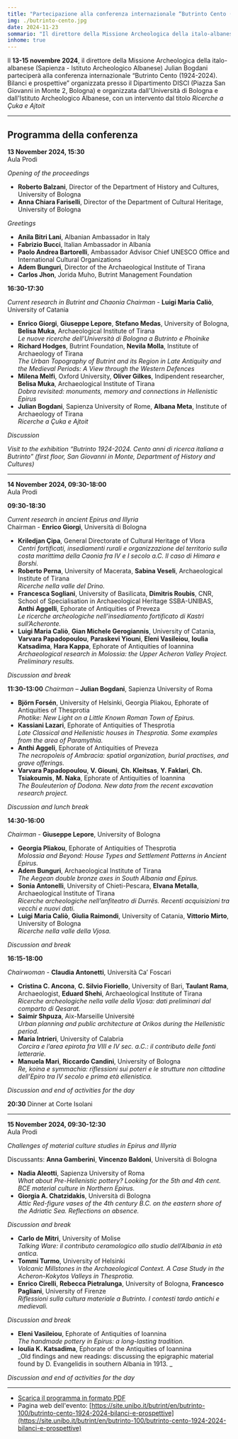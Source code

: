 ```yaml
---
title: "Partecipazione alla conferenza internazionale “Butrinto Cento (1924-2024). Bilanci e prospettive”"
img: ./butrinto-cento.jpg
date: 2024-11-23
sommario: "Il direttore della Missione Archeologica della italo-albanese (Sapienza - Istituto Archeologico Albanese) Julian Bogdani parteciperà alla conferenza internazionale “Butrinto Cento (1924-2024). Bilanci e prospettive” organizzata dall'Università di Bologna e dall'Istituto Archeologico Albanese"
inhome: true
---
```



Il **13-15 novembre 2024**, il direttore della Missione Archeologica della italo-albanese (Sapienza - Istituto Archeologico Albanese) Julian Bogdani parteciperà alla conferenza internazionale “Butrinto Cento (1924-2024). Bilanci e prospettive” organizzata presso il Dipartimento DISCI (Piazza San Giovanni in Monte 2, Bologna) e organizzata dall'Università di Bologna e dall'Istituto Archeologico Albanese, con un intervento dal titolo _Ricerche a Çuka e Ajtoit_

---

## Programma della conferenza

**13 November 2024, 15:30**  
Aula Prodi

_Opening of the proceedings_  
- **Roberto Balzani**, Director of the Department of History and Cultures, University of Bologna
- **Anna Chiara Fariselli**, Director of the Department of Cultural Heritage, University of Bologna

_Greetings_  
- **Anila Bitri Lani**, Albanian Ambassador in Italy
- **Fabrizio Bucci**, Italian Ambassador in Albania
- **Paolo Andrea Bartorelli**, Ambassador Advisor Chief UNESCO Office and International Cultural Organizations
- **Adem Bunguri**, Director of the Archaeological Institute of Tirana
- **Carlos Jhon**, Jorida Muho, Butrint Management Foundation

**16:30-17:30**

_Current research in Butrint and Chaonia_
_Chairman_ - **Luigi Maria Caliò**, University of Catania

- **Enrico Giorgi**, **Giuseppe Lepore**, **Stefano Medas**, University of Bologna, **Belisa Muka**, Archaeological Institute of Tirana  
  _Le nuove ricerche dell’Università di Bologna a Butrinto e Phoinike_
- **Richard Hodges**, Butrint Foundation, **Nevila Molla**, Institute of Archaeology of Tirana  
  _The Urban Topography of Butrint and its Region in Late Antiquity and the Medieval Periods: A View through the Western Defences_
- **Milena Melfi**, Oxford University, **Oliver Gilkes**, Indipendent researcher, **Belisa Muka**, Archaeological Institute of Tirana  
  _Dobra revisited: monuments, memory and connections in Hellenistic Epirus_
- **Julian Bogdani**, Sapienza University of Rome, **Albana Meta**, Institute of Archaeology of Tirana  
  _Ricerche a Çuka e Ajtoit_

_Discussion_

_Visit to the exhibition “Butrinto 1924-2024. Cento anni di ricerca italiana a Butrinto” (first floor, San Giovanni in Monte, Department of History and Cultures)_

---

**14 November 2024, 09:30-18:00**  
Aula Prodi

**09:30-18:30**

_Current research in ancient Epirus and Illyria_  
Chairman - **Enrico Giorgi**, Università di Bologna

- **Kriledjan Çipa**, General Directorate of Cultural Heritage of Vlora  
  _Centri fortificati, insediamenti rurali e organizzazione del territorio sulla costa marittima della Caonia fra IV e I secolo a.C. Il caso di Himara e Borshi._
- **Roberto Perna**, University of Macerata, **Sabina Veseli**, Archaeological Institute of Tirana  
  _Ricerche nella valle del Drino._
- **Francesca Sogliani**, University of Basilicata, **Dimitris Roubis**, CNR, School of Specialisation in Archaeological Heritage SSBA-UNIBAS, **Anthi Aggelli**, Ephorate of Antiquities of Preveza  
  _Le ricerche archeologiche nell’insediamento fortificato di Kastrì sull’Acheronte._
- **Luigi Maria Caliò**, **Gian Michele Gerogiannis**, University of Catania, **Varvara Papadopoulou**, **Paraskevi Yiouni**, **Eleni Vasileiou**, **Ioulia Katsadima**, **Hara Kappa**, Ephorate of Antiquities of Ioannina  
  _Archaeological research in Molossia: the Upper Acheron Valley Project. Preliminary results._

_Discussion and break_

 
**11:30-13:00**
_Chairman_ – **Julian Bogdani**, Sapienza University of Roma

- **Björn Forsén**, University of Helsinki, Georgia Pliakou, Ephorate of Antiquities of Thesprotia  
  _Photike: New Light on a Little Known Roman Town of Epirus._
- **Kassiani Lazari**, Ephorate of Antiquities of Thesprotia  
  _Late Classical and Hellenistic houses in Thesprotia. Some examples from the area of Paramythia._
- **Anthi Aggeli**, Ephorate of Antiquities of Preveza  
  _The necropoleis of Ambracia: spatial organization, burial practises, and grave offerings._
- **Varvara Papadopoulou**, **V. Giouni**, **Ch. Kleitsas**, **Y. Faklari**, **Ch. Tsiakoumis**, **M. Naka**, Ephorate of Antiquities of Ioannina  
  _The Bouleuterion of Dodona. New data from the recent excavation research project._


_Discussion and lunch break_

**14:30-16:00**

_Chairman_ - **Giuseppe Lepore**, University of Bologna

- **Georgia Pliakou**, Ephorate of Antiquities of Thesprotia  
  _Molossia and Beyond: House Types and Settlement Patterns in Ancient Epirus._
- **Adem Bunguri**, Archaeological Institute of Tirana  
  _The Aegean double bronze axes in South Albania and Epirus._
- **Sonia Antonelli**, University of Chieti-Pescara, **Elvana Metalla**, Archaeological Institute of Tirana  
  _Ricerche archeologiche nell’anfiteatro di Durrës. Recenti acquisizioni tra vecchi e nuovi dati._
- **Luigi Maria Caliò**, **Giulia Raimondi**, University of Catania, **Vittorio Mirto**, University of Bologna  
  _Ricerche nella valle della Vjosa._ 

_Discussion and break_

**16:15-18:00**

_Chairwoman_ - **Claudia Antonetti**, Università Ca’ Foscari


- **Cristina C. Ancona**, **C. Silvio Fioriello**, University of Bari, **Taulant Rama**, Archaeologist, **Eduard Shehi**, Archaeological Institute of Tirana  
  _Ricerche archeologiche nella valle della Vjosa: dati preliminari dal comparto di Qesarat._
- **Saimir Shpuza**, Aix-Marseille Université  
  _Urban planning and public architecture at Orikos during the Hellenistic period._
- **Maria Intrieri**, University of Calabria  
  _Corcira e l’area epirota fra VIII e IV sec. a.C.: il contributo delle fonti letterarie._
- **Manuela Mari**, **Riccardo Candini**, University of Bologna  
  _Re, koina e symmachia: riflessioni sui poteri e le strutture non cittadine dell’Epiro tra IV secolo e prima età ellenistica._

_Discussion and end of activities for the day_

**20:30** Dinner at Corte Isolani

---

**15 November 2024, 09:30-12:30**  
Aula Prodi

_Challenges of material culture studies in Epirus and Illyria_


Discussants: **Anna Gamberini**, **Vincenzo Baldoni**, Università di Bologna

- **Nadia Aleotti**, Sapienza University of Roma  
  _What about Pre-Hellenistic pottery? Looking for the 5th and 4th cent. BCE material culture in Northern Epirus._
- **Giorgia A. Chatzidakis**, Università di Bologna  
  _Attic Red-figure vases of the 4th century B.C. on the eastern shore of the Adriatic Sea. Reflections on absence._

_Discussion and break_

- **Carlo de Mitri**, University of Molise  
  _Talking Ware: il contributo ceramologico allo studio dell’Albania in età antica._
- **Tommi Turmo**, University of Helsinki  
  _Volcanic Millstones in the Archaeological Context. A Case Study in the Acheron-Kokytos Valleys in Thesprotia._
- **Enrico Cirelli**, **Rebecca Pietralunga**, University of Bologna, **Francesco Pagliani**, University of Firenze  
  _Riflessioni sulla cultura materiale a Butrinto. I contesti tardo antichi e medievali._

_Discussion and break_

- **Eleni Vasileiou**, Ephorate of Antiquities of Ioannina  
  _The handmade pottery in Epirus: a long-lasting tradition._
- **Ioulia K. Katsadima**, Ephorate of the Antiquities of Ioannina  
  _Old findings and new readings: discussing the epigraphic material found by D. Evangelidis in southern Albania in 1913.  _

_Discussion and end of activities for the day_

---

- [Scarica il programma in formato PDF](./Butrinto-Cento-Programme.pdf)
- Pagina web dell'evento: [https://site.unibo.it/butrint/en/butrinto-100/butrinto-cento-1924-2024-bilanci-e-prospettive](https://site.unibo.it/butrint/en/butrinto-100/butrinto-cento-1924-2024-bilanci-e-prospettive)